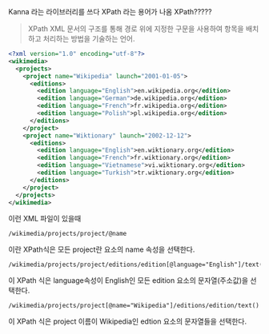 Kanna 라는 라이브러리를 쓰다 XPath 라는 용어가 나옴 XPath?????

> XPath
XML 문서의 구조를 통해 경로 위에 지정한 구문을 사용하여 항목을 배치하고 처리하는 방법을 기술하는 언어.

```XML
<?xml version="1.0" encoding="utf-8"?>
<wikimedia>
  <projects>
    <project name="Wikipedia" launch="2001-01-05">
      <editions>
        <edition language="English">en.wikipedia.org</edition>
        <edition language="German">de.wikipedia.org</edition>
        <edition language="French">fr.wikipedia.org</edition>
        <edition language="Polish">pl.wikipedia.org</edition>
      </editions>
    </project>
    <project name="Wiktionary" launch="2002-12-12">
      <editions>
        <edition language="English">en.wiktionary.org</edition>
        <edition language="French">fr.wiktionary.org</edition>
        <edition language="Vietnamese">vi.wiktionary.org</edition>
        <edition language="Turkish">tr.wiktionary.org</edition>
      </editions>
    </project>
  </projects>
</wikimedia>

```

이런 XML 파일이 있을때

```
/wikimedia/projects/project/@name
```

이란 XPath식은 모든 project란 요소의 name 속성을 선택한다.

```
/wikimedia/projects/project/editions/edition[@language="English"]/text()
```

이 XPath 식은 language속성이 English인 모든 edition 요소의 문자열(주소값)을 선택한다.

```
/wikimedia/projects/project[@name="Wikipedia"]/editions/edition/text()
```

이 XPath 식은 project 이름이 Wikipedia인 edtion 요소의 문자열들을 선택한다.
